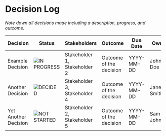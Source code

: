 # Decision Log

*Note down all decisions made including a description, progress, and outcome.*

| Decision | Status | Stakeholders | Outcome | Due Date | Owner |
|----------|--------|--------------|---------|----------|-------|
| Example Decision | ![IN PROGRESS](https://dummyimage.com/250x50/FFE000/000000&text=++IN+PROGRESS) | Stakeholder 1, Stakeholder 2 | Outcome of the decision | YYYY-MM-DD | John Doe |
| Another Decision | ![DECIDED](https://dummyimage.com/250x50/2e6930/000000&text=++DECIDED) | Stakeholder 3, Stakeholder 4 | Outcome of the decision | YYYY-MM-DD | Jane Smith |
| Yet Another Decision | ![NOT STARTED](https://dummyimage.com/250x50/909590/000000&text=++NOT+STARTED) | Stakeholder 2, Stakeholder 5 | Outcome of the decision | YYYY-MM-DD | Sam Johnson |

